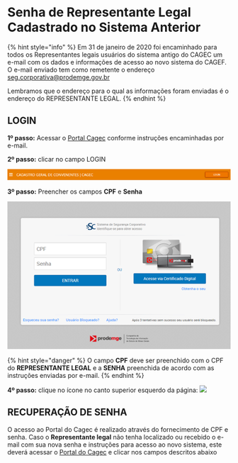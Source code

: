 # Senha de Representante Legal Cadastrado no Sistema Anterior

{% hint style="info" %}
Em 31 de janeiro de 2020 foi encaminhado para todos os Representantes legais usuários do sistema antigo do CAGEC um e-mail com os dados e informações de acesso ao novo sistema do CAGEF. O e-mail enviado tem como remetente o endereço seg.corporativa@prodemge.gov.br

Lembramos que o endereço para o qual as informações foram enviadas é o endereço do REPRESENTANTE LEGAL.
{% endhint %}

## **LOGIN**

**1º passo:** Acessar o [Portal Cagec](www.portalcagec.mg.gov.br) conforme instruções encaminhadas por e-mail.

**2º passo:** clicar no campo LOGIN

![](../.gitbook/assets/image.png)

**3º passo:** Preencher os campos **CPF** e **Senha**

![](../.gitbook/assets/image%20%281%29.png)

{% hint style="danger" %}
O campo **CPF** deve ser preenchido com o CPF do **REPRESENTANTE LEGAL** e a **SENHA** preenchida de acordo com as instruções enviadas por e-mail.
{% endhint %}


**4º passo:** clique no ícone no canto superior esquerdo da página:    ![](file:///C:/Users/m1483463/AppData/Local/Temp/msohtmlclip1/01/clip_image002.png)

## RECUPERAÇÃO DE SENHA


O acesso ao Portal do Cagec é realizado através do fornecimento de CPF e senha. Caso o **Representante legal** não tenha localizado ou recebido o e-mail com sua nova senha e instruções para acesso ao novo sistema, este deverá acessar o [Portal do Cagec](www.portalcagec.mg.gov.br) e clicar nos campos descritos abaixo



